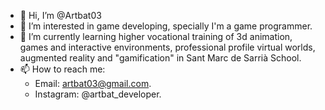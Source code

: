 - 👋 Hi, I’m @Artbat03
- 👀 I’m interested in game developing, specially I'm a game programmer.
- 🌱 I’m currently learning higher vocational training of 3d animation, 
games and interactive environments, professional profile virtual worlds, augmented reality and "gamification" in Sant Marc de Sarrià School.
- 📫 How to reach me: 
   + Email: artbat03@gmail.com.
   + Instagram: @artbat_developer.

<!---
Artbat03/Artbat03 is a ✨ special ✨ repository because its `README.md` (this file) appears on your GitHub profile.
You can click the Preview link to take a look at your changes.
--->
